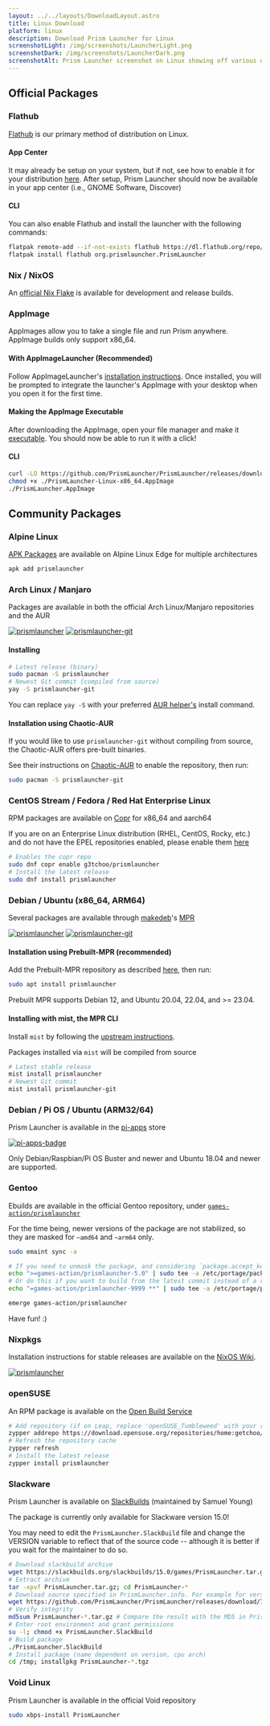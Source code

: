 ```yaml
---
layout: ../../layouts/DownloadLayout.astro
title: Linux Download
platform: linux
description: Download Prism Launcher for Linux
screenshotLight: /img/screenshots/LauncherLight.png
screenshotDark: /img/screenshots/LauncherDark.png
screenshotAlt: Prism Launcher screenshot on Linux showing off various different modpacks and instances
---
```


## Official Packages

### Flathub

[Flathub](https://flathub.org/) is our primary method of distribution on Linux.

#### App Center

It may already be setup on your system, but if not, see how to enable it for your distribution [here](https://flathub.org/setup).
After setup, Prism Launcher should now be available in your app center (i.e., GNOME Software, Discover)

#### CLI

You can also enable Flathub and install the launcher with the following commands:

```bash
flatpak remote-add --if-not-exists flathub https://dl.flathub.org/repo/flathub.flatpakrepo
flatpak install flathub org.prismlauncher.PrismLauncher
```

### Nix / NixOS

An [official Nix Flake](https://github.com/PrismLauncher/PrismLauncher/blob/develop/nix/README.md) is available for development and release builds.

### AppImage

AppImages allow you to take a single file and run Prism anywhere. AppImage builds only support x86_64.

#### With AppImageLauncher (Recommended)

Follow AppImageLauncher's [installation instructions](https://github.com/TheAssassin/AppImageLauncher/wiki#installation). Once installed, you will be prompted to integrate the launcher's AppImage with your desktop when you open it for the first time.

#### Making the AppImage Executable

After downloading the AppImage, open your file manager and make it [executable](https://docs.appimage.org/introduction/quickstart.html#using-the-gui). You should now be able to run it with a click!

#### CLI

```bash
curl -LO https://github.com/PrismLauncher/PrismLauncher/releases/download/9.4/PrismLauncher-Linux-x86_64.AppImage
chmod +x ./PrismLauncher-Linux-x86_64.AppImage
./PrismLauncher.AppImage
```

## Community Packages

### Alpine Linux

[APK Packages](https://pkgs.alpinelinux.org/packages?name=prismlauncher) are available on Alpine Linux Edge for multiple architectures

```bash
apk add prismlauncher
```

### Arch Linux / Manjaro

Packages are available in both the official Arch Linux/Manjaro repositories and the AUR

[![prismlauncher](https://img.shields.io/badge/Arch%20Linux-prismlauncher-blue?logo=archlinux&logoColor=white)](https://archlinux.org/packages/extra/x86_64/prismlauncher/)
[![prismlauncher-git](https://img.shields.io/badge/AUR-prismlauncher--git-blue?logo=archlinux&logoColor=white)](https://aur.archlinux.org/packages/prismlauncher-git/)

#### Installing

```bash
# Latest release (binary)
sudo pacman -S prismlauncher
# Newest Git commit (compiled from source)
yay -S prismlauncher-git
```

You can replace `yay -S` with your preferred [AUR helper's](https://wiki.archlinux.org/title/AUR_helpers) install command.

#### Installation using Chaotic-AUR

If you would like to use `prismlauncher-git` without compiling from source, the Chaotic-AUR offers pre-built binaries.

See their instructions on [Chaotic-AUR](https://aur.chaotic.cx/) to enable the repository, then run:

```bash
sudo pacman -S prismlauncher-git
```

### CentOS Stream / Fedora / Red Hat Enterprise Linux

RPM packages are available on [Copr](https://copr.fedorainfracloud.org/coprs/g3tchoo/prismlauncher/) for x86_64 and aarch64

If you are on an Enterprise Linux distribution (RHEL, CentOS, Rocky, etc.) and do not have the EPEL repositories enabled, please enable them [here](https://docs.fedoraproject.org/en-US/epel/#_el9)

```bash
# Enables the copr repo
sudo dnf copr enable g3tchoo/prismlauncher
# Install the latest release
sudo dnf install prismlauncher
```

### Debian / Ubuntu (x86_64, ARM64)

Several packages are available through [makedeb](https://makedeb.org/)'s [MPR](https://mpr.makedeb.org/)

[![prismlauncher](https://img.shields.io/badge/mpr-prismlauncher-orange)](https://mpr.makedeb.org/packages/prismlauncher)
[![prismlauncher-git](https://img.shields.io/badge/mpr-prismlauncher--git-orange)](https://mpr.makedeb.org/packages/prismlauncher-git)

#### Installation using Prebuilt-MPR (recommended)

Add the Prebuilt-MPR repository as described [here](https://docs.makedeb.org/prebuilt-mpr/getting-started/), then run:

```bash
sudo apt install prismlauncher
```

Prebuilt MPR supports Debian 12, and Ubuntu 20.04, 22.04, and >= 23.04.

#### Installing with mist, the MPR CLI

Install `mist` by following the [upstream instructions](https://docs.makedeb.org/using-the-mpr/mist-the-mpr-cli/#installing-mist).

Packages installed via `mist` will be compiled from source

```bash
# Latest stable release
mist install prismlauncher
# Newest Git commit
mist install prismlauncher-git
```

### Debian / Pi OS / Ubuntu (ARM32/64)

Prism Launcher is available in the [pi-apps](https://github.com/Botspot/pi-apps) store

[![pi-apps-badge](https://img.shields.io/badge/dynamic/json?url=https%3A%2F%2Fraw.githubusercontent.com%2FBotspot%2Fpi-apps-analytics%2Fmain%2Fpackage_data_v2.json&query=%24.Minecraft%20Java%20Prism%20Launcher.Version&label=Pi-Apps&color=c51a4a)](https://github.com/Botspot/pi-apps)

Only Debian/Raspbian/Pi OS Buster and newer and Ubuntu 18.04 and newer are supported.

### Gentoo

Ebuilds are available in the official Gentoo repository, under [`games-action/prismlauncher`](https://packages.gentoo.org/packages/games-action/prismlauncher)

For the time being, newer versions of the package are not stabilized, so they are masked for `~amd64` and `~arm64` only.

```bash
sudo emaint sync -a

# If you need to unmask the package, and considering `package.accept_keywords` to be a folder.
echo ">=games-action/prismlauncher-5.0" | sudo tee -a /etc/portage/package.accept_keywords/prismlauncher
# Or do this if you want to build from the latest commit instead of a release
echo "=games-action/prismlauncher-9999 **" | sudo tee -a /etc/portage/package.accept_keywords/prismlauncher

emerge games-action/prismlauncher
```

Have fun! :)

### Nixpkgs

Installation instructions for stable releases are available on the [NixOS Wiki](https://wiki.nixos.org/wiki/Prism_Launcher).

[![prismlauncher](https://img.shields.io/badge/nixpkgs-prismlauncher-blue)](https://search.nixos.org/packages?query=prismlauncher)

### openSUSE

An RPM package is available on the [Open Build Service](https://build.opensuse.org/package/show/home:getchoo/prismlauncher)

```bash
# Add repository (if on Leap, replace 'openSUSE_Tumbleweed' with your release version)
zypper addrepo https://download.opensuse.org/repositories/home:getchoo/openSUSE_Tumbleweed/home:getchoo.repo
# Refresh the repository cache
zypper refresh
# Install the latest release
zypper install prismlauncher
```

### Slackware

Prism Launcher is available on [SlackBuilds](https://slackbuilds.org/repository/15.0/games/PrismLauncher/) (maintained by Samuel Young)

The package is currently only available for Slackware version 15.0!

You may need to edit the `PrismLauncher.SlackBuild` file and change the VERSION variable to reflect that of the source code -- although it is better if you wait for the maintainer to do so.

```bash
# Download slackbuild archive
wget https://slackbuilds.org/slackbuilds/15.0/games/PrismLauncher.tar.gz
# Extract archive
tar -xpvf PrismLauncher.tar.gz; cd PrismLauncher-*
# Download source specified in PrismLauncher.info. For example for version 7.1:
wget https://github.com/PrismLauncher/PrismLauncher/releases/download/7.1/PrismLauncher-7.1.tar.gz
# Verify integrity
md5sum PrismLauncher-*.tar.gz # Compare the result with the MD5 in PrismLauncher.info
# Enter root environment and grant permissions
su -l; chmod +x PrismLauncher.SlackBuild
# Build package
./PrismLauncher.SlackBuild
# Install package (name dependent on version, cpu arch)
cd /tmp; installpkg PrismLauncher-*.tgz
```

### Void Linux

Prism Launcher is available in the official Void repository

```bash
sudo xbps-install PrismLauncher
```

